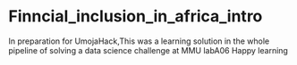 # Finncial_inclusion_in_africa_intro
In preparation for UmojaHack,This was a learning solution in the whole pipeline of solving a data science challenge at  MMU labA06
Happy learning
